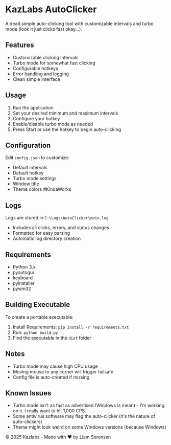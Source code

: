 # KazLabs AutoClicker

A dead simple auto-clicking tool with customizable intervals and turbo mode (look it just clicks fast okay...).

## Features

- Customizable clicking intervals
- Turbo mode for somewhat fast clicking
- Configurable hotkeys
- Error handling and logging
- Clean simple interface

## Usage

1. Run the application
2. Set your desired minimum and maximum intervals
3. Configure your hotkey
4. Enable/disable turbo mode as needed
5. Press Start or use the hotkey to begin auto-clicking

## Configuration

Edit `config.json` to customize:
- Default intervals
- Default hotkey
- Turbo mode settings
- Window title
- Theme colors #KindaWorks

## Logs

Logs are stored in `C:\Logs\AutoClicker\main.log`
- Includes all clicks, errors, and status changes
- Formatted for easy parsing
- Automatic log directory creation

## Requirements

- Python 3.x
- pyautogui
- keyboard
- pyinstaller
- pywin32

## Building Executable

To create a portable executable:

1. Install Requirements: `pip install -r requirements.txt`
2. Run: `python build.py`
3. Find the executable in the `dist` folder

## Notes

- Turbo mode may cause high CPU usage
- Moving mouse to any corner will trigger failsafe
- Config file is auto-created if missing

## Known Issues

- Turbo mode isn't as fast as advertised (Windows is mean) - I'm working on it. I really want to hit 1,000 CPS.
- Some antivirus software may flag the auto-clicker (it's the nature of auto-clickers)
- Theme might look weird on some Windows versions (because Windows)

© 2025 Kazlabs - Made with ♥️ by Liam Sorensen

